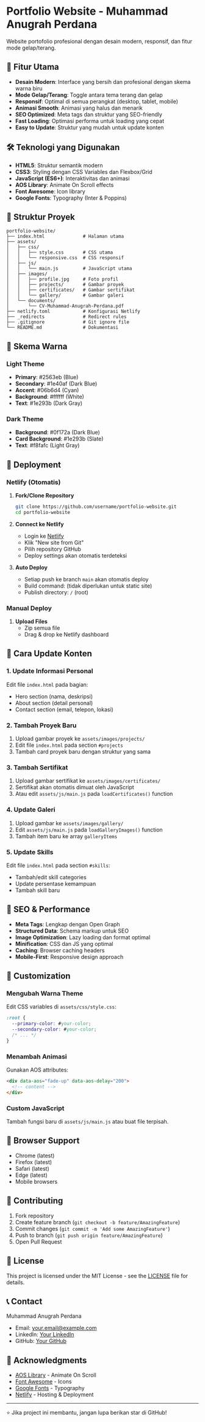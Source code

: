 # Portfolio Website - Muhammad Anugrah Perdana

Website portofolio profesional dengan desain modern, responsif, dan fitur mode gelap/terang.

## 🚀 Fitur Utama

- **Desain Modern**: Interface yang bersih dan profesional dengan skema warna biru
- **Mode Gelap/Terang**: Toggle antara tema terang dan gelap
- **Responsif**: Optimal di semua perangkat (desktop, tablet, mobile)
- **Animasi Smooth**: Animasi yang halus dan menarik
- **SEO Optimized**: Meta tags dan struktur yang SEO-friendly
- **Fast Loading**: Optimasi performa untuk loading yang cepat
- **Easy to Update**: Struktur yang mudah untuk update konten

## 🛠️ Teknologi yang Digunakan

- **HTML5**: Struktur semantik modern
- **CSS3**: Styling dengan CSS Variables dan Flexbox/Grid
- **JavaScript (ES6+)**: Interaktivitas dan animasi
- **AOS Library**: Animate On Scroll effects
- **Font Awesome**: Icon library
- **Google Fonts**: Typography (Inter & Poppins)

## 📁 Struktur Proyek

```
portfolio-website/
├── index.html              # Halaman utama
├── assets/
│   ├── css/
│   │   ├── style.css       # CSS utama
│   │   └── responsive.css  # CSS responsif
│   ├── js/
│   │   └── main.js         # JavaScript utama
│   ├── images/
│   │   ├── profile.jpg     # Foto profil
│   │   ├── projects/       # Gambar proyek
│   │   ├── certificates/   # Gambar sertifikat
│   │   └── gallery/        # Gambar galeri
│   └── documents/
│       └── CV-Muhammad-Anugrah-Perdana.pdf
├── netlify.toml            # Konfigurasi Netlify
├── _redirects              # Redirect rules
├── .gitignore              # Git ignore file
└── README.md               # Dokumentasi
```

## 🎨 Skema Warna

### Light Theme
- **Primary**: #2563eb (Blue)
- **Secondary**: #1e40af (Dark Blue)
- **Accent**: #06b6d4 (Cyan)
- **Background**: #ffffff (White)
- **Text**: #1e293b (Dark Gray)

### Dark Theme
- **Background**: #0f172a (Dark Blue)
- **Card Background**: #1e293b (Slate)
- **Text**: #f8fafc (Light Gray)

## 🚀 Deployment

### Netlify (Otomatis)

1. **Fork/Clone Repository**
   ```bash
   git clone https://github.com/username/portfolio-website.git
   cd portfolio-website
   ```

2. **Connect ke Netlify**
   - Login ke [Netlify](https://netlify.com)
   - Klik "New site from Git"
   - Pilih repository GitHub
   - Deploy settings akan otomatis terdeteksi

3. **Auto Deploy**
   - Setiap push ke branch `main` akan otomatis deploy
   - Build command: (tidak diperlukan untuk static site)
   - Publish directory: `/` (root)

### Manual Deploy

1. **Upload Files**
   - Zip semua file
   - Drag & drop ke Netlify dashboard

## 📝 Cara Update Konten

### 1. Update Informasi Personal
Edit file `index.html` pada bagian:
- Hero section (nama, deskripsi)
- About section (detail personal)
- Contact section (email, telepon, lokasi)

### 2. Tambah Proyek Baru
1. Upload gambar proyek ke `assets/images/projects/`
2. Edit file `index.html` pada section `#projects`
3. Tambah card proyek baru dengan struktur yang sama

### 3. Tambah Sertifikat
1. Upload gambar sertifikat ke `assets/images/certificates/`
2. Sertifikat akan otomatis dimuat oleh JavaScript
3. Atau edit `assets/js/main.js` pada `loadCertificates()` function

### 4. Update Galeri
1. Upload gambar ke `assets/images/gallery/`
2. Edit `assets/js/main.js` pada `loadGalleryImages()` function
3. Tambah item baru ke array `galleryItems`

### 5. Update Skills
Edit file `index.html` pada section `#skills`:
- Tambah/edit skill categories
- Update persentase kemampuan
- Tambah skill baru

## 🎯 SEO & Performance

- **Meta Tags**: Lengkap dengan Open Graph
- **Structured Data**: Schema markup untuk SEO
- **Image Optimization**: Lazy loading dan format optimal
- **Minification**: CSS dan JS yang optimal
- **Caching**: Browser caching headers
- **Mobile-First**: Responsive design approach

## 🔧 Customization

### Mengubah Warna Theme
Edit CSS variables di `assets/css/style.css`:

```css
:root {
  --primary-color: #your-color;
  --secondary-color: #your-color;
  /* ... */
}
```

### Menambah Animasi
Gunakan AOS attributes:
```html
<div data-aos="fade-up" data-aos-delay="200">
  <!-- content -->
</div>
```

### Custom JavaScript
Tambah fungsi baru di `assets/js/main.js` atau buat file terpisah.

## 📱 Browser Support

- Chrome (latest)
- Firefox (latest)
- Safari (latest)
- Edge (latest)
- Mobile browsers

## 🤝 Contributing

1. Fork repository
2. Create feature branch (`git checkout -b feature/AmazingFeature`)
3. Commit changes (`git commit -m 'Add some AmazingFeature'`)
4. Push to branch (`git push origin feature/AmazingFeature`)
5. Open Pull Request

## 📄 License

This project is licensed under the MIT License - see the [LICENSE](LICENSE) file for details.

## 📞 Contact

Muhammad Anugrah Perdana
- Email: your.email@example.com
- LinkedIn: [Your LinkedIn](https://linkedin.com/in/yourprofile)
- GitHub: [Your GitHub](https://github.com/yourusername)

## 🙏 Acknowledgments

- [AOS Library](https://michalsnik.github.io/aos/) - Animate On Scroll
- [Font Awesome](https://fontawesome.com/) - Icons
- [Google Fonts](https://fonts.google.com/) - Typography
- [Netlify](https://netlify.com/) - Hosting & Deployment

---

⭐ Jika project ini membantu, jangan lupa berikan star di GitHub!

